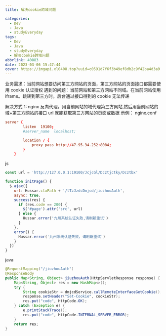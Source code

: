 ```yaml
---
title: 解决cookie跨域问题

categories:
  - Dev
  - Java
  - studyEveryday
tags:
  - Dev
  - Java
  - studyEveryday
  - 解决cookie跨域问题
abbrlink: 40883
date: 2023-03-06 15:47:44
cover: https://imgapi.xl0408.top?uuid=c0591d7f6f3b49ef8db2c9f42ba4d3a9
---
```


业务需求：当前网站想要访问第三方网站的页面，第三方网站的页面接口都需要使用 cookie 认证授权
遇到的问题：当前网站和第三方网站不同域。在当前网站使用 iframe。跳转到第三方时。后台通过接口得到的 cookie 无法传递

解决方式 1:
nginx 反向代理，用当前网站的域代理第三方网站,然后用当前网站的域+第三方网站的接口 url 就能获取第三方网站的页面或数据
示例：
nginx.conf

```conf
server {
        listen  19100;
        #server_name  localhost;

        location / {
            proxy_pass http://47.95.34.252:8084;
        }
    }
```

js

```js
const url = 'http://127.0.0.1:19100/JcjcGl/Dcztjctky/Dcztbx'

function initPage() {
  $.ajax({
    url: Hussar.ctxPath + '/tTzJzdcDmjcd/jiuzhouAuth',
    async: true,
    success(res) {
      if (res.code == 200) {
        $('#page').attr('src', url)
      } else {
        Hussar.error('九州系统认证失败,请刷新重试')
      }
    },
    error() {
      Hussar.error('九州系统认证失败，请刷新重试')
    }
  })
}
```

java

```java
@RequestMapping("/jiuzhouAuth")
@ResponseBody
public Map<String, Object> jiuzhouAuth(HttpServletResponse response) {
    Map<String, Object> res = new HashMap<>();
    try {
        String cookieStr = dmjcdService.callRemoteInterfaceGetCookie();
        response.setHeader("Set-Cookie", cookieStr);
        res.put("code", HttpCode.OK);
    } catch (Exception e) {
        e.printStackTrace();
        res.put("code", HttpCode.INTERNAL_SERVER_ERROR);
    }
    return res;
}
```